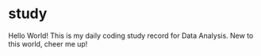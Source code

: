 # study
Hello World!
This is my daily coding study record for Data Analysis.
New to this world, cheer me up!
